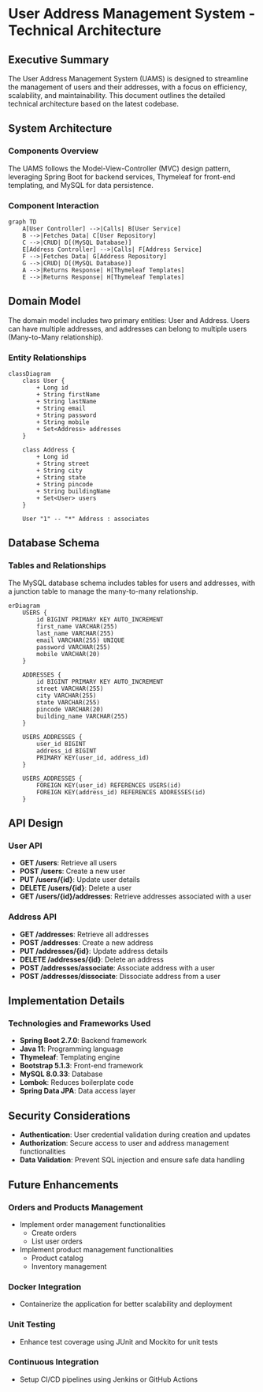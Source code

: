 # User Address Management System - Technical Architecture

## Executive Summary
The User Address Management System (UAMS) is designed to streamline the management of users and their addresses, with a focus on efficiency, scalability, and maintainability.
This document outlines the detailed technical architecture based on the latest codebase.

## System Architecture

### Components Overview
The UAMS follows the Model-View-Controller (MVC) design pattern, leveraging Spring Boot for backend services, Thymeleaf for front-end templating, and MySQL for data persistence.

### Component Interaction

```mermaid
graph TD
    A[User Controller] -->|Calls| B[User Service]
    B -->|Fetches Data| C[User Repository]
    C -->|CRUD| D[(MySQL Database)]
    E[Address Controller] -->|Calls| F[Address Service]
    F -->|Fetches Data| G[Address Repository]
    G -->|CRUD| D[(MySQL Database)]
    A -->|Returns Response| H[Thymeleaf Templates]
    E -->|Returns Response| H[Thymeleaf Templates]
```

## Domain Model
The domain model includes two primary entities: User and Address. Users can have multiple addresses, and addresses can belong to multiple users (Many-to-Many relationship).

### Entity Relationships

```mermaid
classDiagram
    class User {
        + Long id
        + String firstName
        + String lastName
        + String email
        + String password
        + String mobile
        + Set<Address> addresses
    }
    
    class Address {
        + Long id
        + String street
        + String city
        + String state
        + String pincode
        + String buildingName
        + Set<User> users
    }
    
    User "1" -- "*" Address : associates
```

## Database Schema

### Tables and Relationships
The MySQL database schema includes tables for users and addresses, with a junction table to manage the many-to-many relationship.

```mermaid
erDiagram
    USERS {
        id BIGINT PRIMARY KEY AUTO_INCREMENT
        first_name VARCHAR(255)
        last_name VARCHAR(255)
        email VARCHAR(255) UNIQUE
        password VARCHAR(255)
        mobile VARCHAR(20)
    }
    
    ADDRESSES {
        id BIGINT PRIMARY KEY AUTO_INCREMENT
        street VARCHAR(255)
        city VARCHAR(255)
        state VARCHAR(255)
        pincode VARCHAR(20)
        building_name VARCHAR(255)
    }
    
    USERS_ADDRESSES {
        user_id BIGINT
        address_id BIGINT
        PRIMARY KEY(user_id, address_id)
    }
    
    USERS_ADDRESSES {
        FOREIGN KEY(user_id) REFERENCES USERS(id)
        FOREIGN KEY(address_id) REFERENCES ADDRESSES(id)
    }
```

## API Design

### User API
- **GET /users**: Retrieve all users
- **POST /users**: Create a new user
- **PUT /users/{id}**: Update user details
- **DELETE /users/{id}**: Delete a user
- **GET /users/{id}/addresses**: Retrieve addresses associated with a user

### Address API
- **GET /addresses**: Retrieve all addresses
- **POST /addresses**: Create a new address
- **PUT /addresses/{id}**: Update address details
- **DELETE /addresses/{id}**: Delete an address
- **POST /addresses/associate**: Associate address with a user
- **POST /addresses/dissociate**: Dissociate address from a user

## Implementation Details
### Technologies and Frameworks Used
- **Spring Boot 2.7.0**: Backend framework
- **Java 11**: Programming language
- **Thymeleaf**: Templating engine
- **Bootstrap 5.1.3**: Front-end framework
- **MySQL 8.0.33**: Database
- **Lombok**: Reduces boilerplate code
- **Spring Data JPA**: Data access layer

## Security Considerations
- **Authentication**: User credential validation during creation and updates
- **Authorization**: Secure access to user and address management functionalities
- **Data Validation**: Prevent SQL injection and ensure safe data handling

## Future Enhancements
### Orders and Products Management
- Implement order management functionalities
  - Create orders
  - List user orders
- Implement product management functionalities
  - Product catalog
  - Inventory management

### Docker Integration
- Containerize the application for better scalability and deployment

### Unit Testing
- Enhance test coverage using JUnit and Mockito for unit tests

### Continuous Integration
- Setup CI/CD pipelines using Jenkins or GitHub Actions
